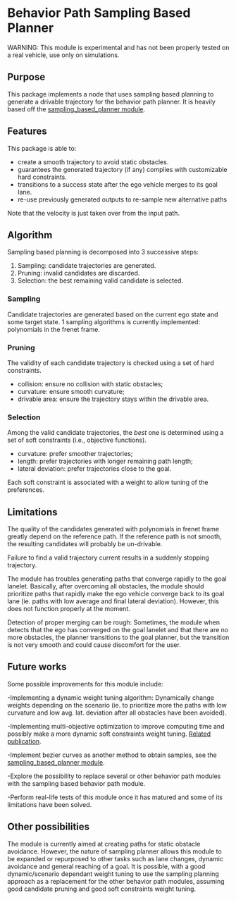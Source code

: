 # Behavior Path Sampling Based Planner

WARNING: This module is experimental and has not been properly tested on a real vehicle, use only on simulations.

## Purpose

This package implements a node that uses sampling based planning to generate a drivable trajectory for the behavior path planner. It is heavily based off the [sampling_based_planner module](https://github.com/autowarefoundation/autoware.universe/tree/main/planning/sampling_based_planner).

## Features

This package is able to:

- create a smooth trajectory to avoid static obstacles.
- guarantees the generated trajectory (if any) complies with customizable hard constraints.
- transitions to a success state after the ego vehicle merges to its goal lane.
- re-use previously generated outputs to re-sample new alternative paths

Note that the velocity is just taken over from the input path.

## Algorithm

Sampling based planning is decomposed into 3 successive steps:

1. Sampling: candidate trajectories are generated.
2. Pruning: invalid candidates are discarded.
3. Selection: the best remaining valid candidate is selected.

### Sampling

Candidate trajectories are generated based on the current ego state and some target state.
1 sampling algorithms is currently implemented: polynomials in the frenet frame.

### Pruning

The validity of each candidate trajectory is checked using a set of hard constraints.

- collision: ensure no collision with static obstacles;
- curvature: ensure smooth curvature;
- drivable area: ensure the trajectory stays within the drivable area.

### Selection

Among the valid candidate trajectories, the _best_ one is determined using a set of soft constraints (i.e., objective functions).

- curvature: prefer smoother trajectories;
- length: prefer trajectories with longer remaining path length;
- lateral deviation: prefer trajectories close to the goal.

Each soft constraint is associated with a weight to allow tuning of the preferences.

## Limitations

The quality of the candidates generated with polynomials in frenet frame greatly depend on the reference path.
If the reference path is not smooth, the resulting candidates will probably be un-drivable.

Failure to find a valid trajectory current results in a suddenly stopping trajectory.

The module has troubles generating paths that converge rapidly to the goal lanelet. Basically, after overcoming all obstacles, the module should prioritize paths that rapidly make the ego vehicle converge back to its goal lane (ie. paths with low average and final lateral deviation). However, this does not function properly at the moment.

Detection of proper merging can be rough: Sometimes, the module when detects that the ego has converged on the goal lanelet and that there are no more obstacles, the planner transitions to the goal planner, but the transition is not very smooth and could cause discomfort for the user.

## Future works
Some possible improvements for this module include:

-Implementing a dynamic weight tuning algorithm: Dynamically change weights depending on the scenario (ie. to prioritize more the paths with low curvature and low avg. lat. deviation after all obstacles have been avoided).

-Implementing multi-objective optimization to improve computing time and possibly make a more dynamic soft constraints weight tuning. [Related publication](https://ieeexplore.ieee.org/abstract/document/10180226).

-Implement bezier curves as another method to obtain samples, see the [sampling_based_planner module](https://github.com/autowarefoundation/autoware.universe/tree/main/planning/sampling_based_planner).

-Explore the possibility to replace several or other behavior path modules with the sampling based behavior path module.

-Perform real-life tests of this module once it has matured and some of its limitations have been solved.

## Other possibilities
The module is currently aimed at creating paths for static obstacle avoidance. However, the nature of sampling planner allows this module to be expanded or repurposed to other tasks such as lane changes, dynamic avoidance and general reaching of a goal. It is possible, with a good dynamic/scenario dependant weight tuning to use the sampling planning approach as a replacement for the other behavior path modules, assuming good candidate pruning and good soft constraints weight tuning.
